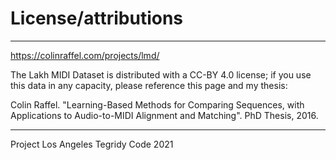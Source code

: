 # License/attributions

***

https://colinraffel.com/projects/lmd/

The Lakh MIDI Dataset is distributed with a CC-BY 4.0 license; if you use this data in any capacity, please reference this page and my thesis:

Colin Raffel. "Learning-Based Methods for Comparing Sequences, with Applications to Audio-to-MIDI Alignment and Matching". PhD Thesis, 2016.

***

Project Los Angeles
Tegridy Code 2021
